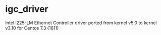 # igc_driver
Intel i225-LM Ethernet Controller driver ported from kernel v5.0 to kernel v3.10 for Centos 7.3 (1611)
